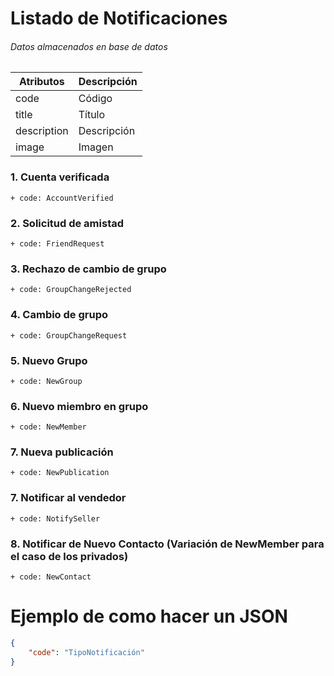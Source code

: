 # Listado de Notificaciones 

###### Datos almacenados en base de datos

| Atributos  | Descripción |
| ------------- | ------------- |
| code  | Código  |
| title  | Título  |
| description  | Descripción  |
| image  | Imagen  |

### 1. Cuenta verificada

    + code: AccountVerified

### 2. Solicitud de amistad

    + code: FriendRequest

### 3. Rechazo de cambio de grupo

    + code: GroupChangeRejected

### 4. Cambio de grupo

    + code: GroupChangeRequest

### 5. Nuevo Grupo

    + code: NewGroup

### 6. Nuevo miembro en grupo

    + code: NewMember

### 7. Nueva publicación

    + code: NewPublication
    
### 7. Notificar al vendedor

    + code: NotifySeller
    
### 8. Notificar de Nuevo Contacto (Variación de NewMember para el caso de los privados)

    + code: NewContact


# Ejemplo de como hacer un JSON 

```json
{
    "code": "TipoNotificación"
}
```